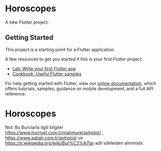 # Horoscopes

A new Flutter project.

## Getting Started

This project is a starting point for a Flutter application.

A few resources to get you started if this is your first Flutter project:

- [Lab: Write your first Flutter app](https://flutter.dev/docs/get-started/codelab)
- [Cookbook: Useful Flutter samples](https://flutter.dev/docs/cookbook)

For help getting started with Flutter, view our
[online documentation](https://flutter.dev/docs), which offers tutorials,
samples, guidance on mobile development, and a full API reference.
# Horoscopes



Not: Bu Burclarla ilgili bilgiler https://www.hurriyet.com.tr/mahmure/astroloji/  ,   https://www.sabah.com.tr/astroloji/ ve https://tr.wikipedia.org/wiki/Bur%C3%A7lar adli sitelerden alinmistir.
